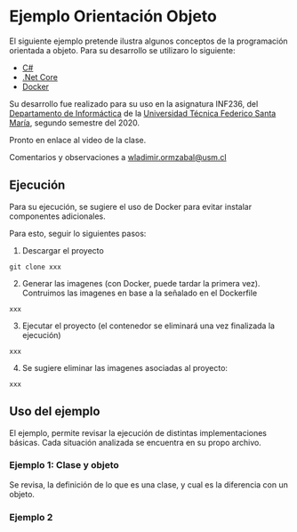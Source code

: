 # Ejemplo Orientación Objeto

El siguiente ejemplo pretende ilustra algunos conceptos de la programación orientada a objeto. Para su desarrollo se utilizaro lo siguiente:

* [C#](https://docs.microsoft.com/en-us/dotnet/csharp/)
* [.Net Core](https://dotnet.microsoft.com/download)
* [Docker](https://www.docker.com/)

Su desarrollo fue realizado para su uso en la asignatura INF236, del [Departamento de Informáctica](https://www.inf.utfsm.cl/) de la [Universidad Técnica Federico Santa María](https://www.usm.cl/), segundo semestre del 2020.

Pronto en enlace al video de la clase.

Comentarios y observaciones a [wladimir.ormzabal@usm.cl](mailto:wladimir.ormazabal@usm.cl)

## Ejecución

Para su ejecución, se sugiere el uso de Docker para evitar instalar componentes adicionales.

Para esto, seguir lo siguientes pasos:

1. Descargar el proyecto
```
git clone xxx
```
2. Generar las imagenes (con Docker, puede tardar la primera vez). Contruimos las imagenes en base a la señalado en el Dockerfile
```
xxx
```
3. Ejecutar el proyecto (el contenedor se eliminará una vez finalizada la ejecución)
```
xxx
```
4. Se sugiere eliminar las imagenes asociadas al proyecto:
```
xxx
```

## Uso del ejemplo

El ejemplo, permite revisar la ejecución de distintas implementaciones básicas. Cada situación analizada se encuentra en su propo archivo.

### Ejemplo 1: Clase y objeto

Se revisa, la definición de lo que es una clase, y cual es la diferencia con un objeto.

### Ejemplo 2